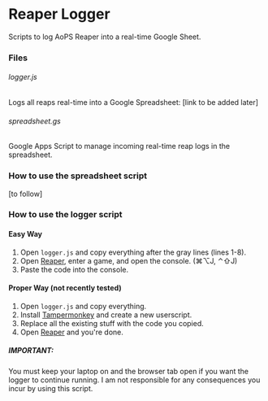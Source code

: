# Reaper Logger
Scripts to log AoPS Reaper into a real-time Google Sheet.

### Files
###### logger.js
Logs all reaps real-time into a Google Spreadsheet: [link to be added later]

###### spreadsheet.gs
Google Apps Script to manage incoming real-time reap logs in the spreadsheet.

### How to use the spreadsheet script
[to follow]

### How to use the logger script
#### Easy Way
1. Open `logger.js` and copy everything after the gray lines (lines 1-8).
2. Open [Reaper](www.aops.com/reaper), enter a game, and open the console. (⌘⌥J, ⌃⇧J)
3. Paste the code into the console.
#### Proper Way (not recently tested)
1. Open `logger.js` and copy everything.
2. Install [Tampermonkey](https://chrome.google.com/webstore/detail/tampermonkey/dhdgffkkebhmkfjojejmpbldmpobfkfo) and create a new userscript.
3. Replace all the existing stuff with the code you copied.
4. Open [Reaper](www.aops.com/reaper) and you're done.
   
##### IMPORTANT:
You must keep your laptop on and the browser tab open if you want the logger to continue running.
I am not responsible for any consequences you incur by using this script.
